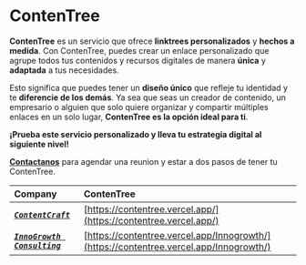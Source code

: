 # ContenTree

**ContenTree** es un servicio que ofrece **linktrees personalizados** y **hechos a medida**. Con ContenTree, puedes crear un enlace personalizado que agrupe todos tus contenidos y recursos digitales de manera **única** y **adaptada** a tus necesidades. 

Esto significa que puedes tener un **diseño único** que refleje tu identidad y te **diferencie de los demás**. Ya sea que seas un creador de contenido, un empresario o alguien que solo quiere organizar y compartir múltiples enlaces en un solo lugar, **ContenTree es la opción ideal para ti**.

**¡Prueba este servicio personalizado y lleva tu estrategia digital al siguiente nivel!**

[**Contactanos**](https://www.instagram.com/contentcraft_studio) para agendar una reunion y estar a dos pasos de tener tu ContenTree.

| Company                                                               | ContenTree                                                                             |
| :-------------------------------------------------------------------- | :------------------------------------------------------------------------------------- |
| [***`ContentCraft`***](https://www.instagram.com/contentcraft_studio) | [https://contentree.vercel.app/](https://contentree.vercel.app/)                       |
| [***`InnoGrowth Consulting`***](https://innogrowth.vercel.app/)       | [https://contentree.vercel.app/Innogrowth/](https://contentree.vercel.app/Innogrowth/) |